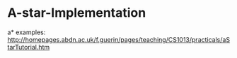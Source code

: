 # A-star-Implementation

a* examples:
http://homepages.abdn.ac.uk/f.guerin/pages/teaching/CS1013/practicals/aStarTutorial.htm
